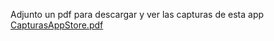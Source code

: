 Adjunto un pdf para descargar y ver las capturas de esta app
[CapturasAppStore.pdf](https://github.com/user-attachments/files/17454738/CapturasAppStore.pdf)
